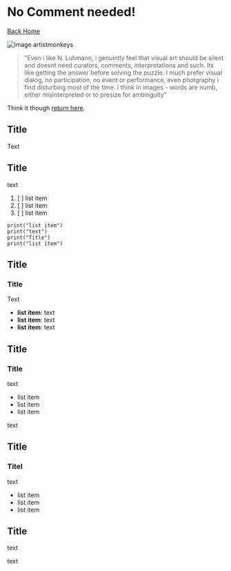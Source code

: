 # No Comment needed!

[Back Home](/)

![image artistmonkeys](/images/remodelling_9.png)

> "Even i like N. Luhmann, i genuintly feel that visual art should be silent and doesnt need curators, comments, interpretations and such. Its like getting the answer before solving the puzzle.
> I much prefer visual dialog, no participation, no event or performance, even photgraphy i find disturbing most of the time.
> I think in images - words are numb, either misinterpreted or to presize for ambinguity"

Think it though [return here](https://artistengineering.org).

## Title

Text

## Title

text

1. [ ] list item
2. [ ] list item
3. [ ] list item

```
print("list item")
print("text")
print("Title")
print("list item")
```

## Title

### Title

Text

- **list item**: text
- **list item**: text
- **list item**: text

## Title

### Title

text

- list item
- list item
- list item

text

## Title

### Titel

text

- list item
- list item
- list item

## Title

text

text